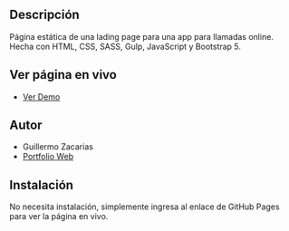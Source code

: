 ## Descripción

Página estática de una lading page para una app para llamadas online.
Hecha con HTML, CSS, SASS, Gulp, JavaScript y Bootstrap 5.

## Ver página en vivo

- [Ver Demo](https://guillezo93.github.io/meeti/)

## Autor

- Guillermo Zacarias
- [Portfolio Web](https://guillermozdev.netlify.app)

## Instalación

No necesita instalación, simplemente ingresa al enlace de GitHub Pages para ver la página en vivo.

